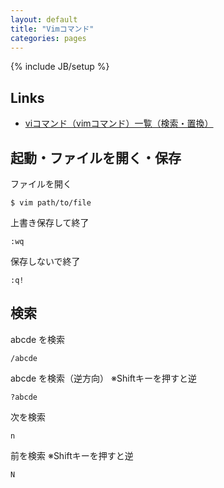 ```yaml
---
layout: default
title: "Vimコマンド"
categories: pages
---
```

{% include JB/setup %}

## Links

- [viコマンド（vimコマンド）一覧（検索・置換）](http://uguisu.skr.jp/Windows/vi.html)

## 起動・ファイルを開く・保存

ファイルを開く

    $ vim path/to/file

上書き保存して終了

    :wq

保存しないで終了

    :q!

## 検索

abcde を検索

    /abcde

abcde を検索（逆方向） ※Shiftキーを押すと逆

    ?abcde

次を検索

    n

前を検索 ※Shiftキーを押すと逆

    N
